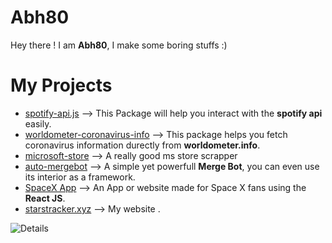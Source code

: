 # Abh80
Hey there ! I am **Abh80**, I make some boring stuffs :)
# My Projects
- [spotify-api.js](https://github.com/abh80/spotify-api.js) -->
This Package will help you interact with the **spotify api** easily.
- [worldometer-coronavirus-info](https://github.com/abh80/worldometer-coronavirus-info) -->
This package helps you fetch coronavirus information durectly from **worldometer.info**.
- [microsoft-store](https://github.com/abh80/microsoft-store) --> A really good ms store scrapper
- [auto-mergebot](https://github.com/abh80/auto-mergebot) --> A simple yet powerfull **Merge Bot**, you can even use its interior as a framework.
- [SpaceX App](https://github.com/abh80/spacexapp) --> An App or website made for Space X fans using the **React JS**.
- [starstracker.xyz](https://github.com/abh80/starstracker.xyz) --> My website .

![Details](https://github-readme-stats.vercel.app/api?username=abh80&theme=algolia)


